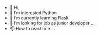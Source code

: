 - 👋 Hi,
- 👀 I’m interested Python 
- 🌱 I’m currently learning Flask  
- 💞️ I’m looking for job as junior developer ...
- 📫 How to reach me ...

<!---
krish9191/krish9191 is a ✨ special ✨ repository because its `README.md` (this file) appears on your GitHub profile.
You can click the Preview link to take a look at your changes.
--->
